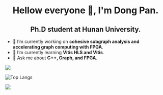 <h1 style="text-align:center;">Hellow everyone 👋, I'm Dong Pan.</h1> 
<h2 style="text-align:center;">Ph.D student at Hunan University.</h2> 

- 🔭 I’m currently working on **cohesive subgraph analysis and accelerating graph computing with FPGA**.
- 🌱 I’m currently learning **Vitis HLS and Vitis**.
- 💬 Ask me about **C++, Graph, and FPGA**.



![](https://github-readme-stats.vercel.app/api?username=pardon-hnu&show_icons=true&theme=transparent)

![Top Langs](https://github-readme-stats.vercel.app/api/top-langs/?username=pardon-hnu&layout=compact&theme=tokyonight)

![](https://github-readme-activity-graph.cyclic.app/graph?username=pardon-hnu&theme=dracula)


